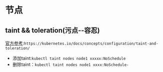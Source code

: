# 节点

taint && toleration(污点--容忍)
------------------
[官方参考](https://kubernetes.io/docs/concepts/configuration/taint-and-toleration/):`https://kubernetes.io/docs/concepts/configuration/taint-and-toleration/`

* 添加taint:`kubectl taint nodes node1 xxxxx:NoSchedule`
* 删除taint：`kubectl taint nodes node1 xxxx:NoSchedule-`
